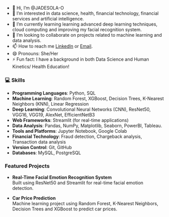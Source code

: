 - 👋 Hi, I’m @JADESOLA-O
- 👀 I’m interested in data science, health, financial technology, financial services and artificial intelligence.
- 🌱 I’m currently learning learning advanced deep learning techniques, cloud computing and improving my facial recognition system.
- 💞️ I’m looking to collaborate on projects related to machine learning and data analysis.
- 📫 How to reach me [LinkedIn](https://www.linkedin.com/in/jadesolao/) or [Email](jadesolaoladeinde@gmail.com).
- 😄 Pronouns: She/Her
- ⚡ Fun fact: I have a background in both Data Science and Human Kinetics/ Health Education!

<!---
JADESOLA-O/JADESOLA-O is a ✨ special ✨ repository because its `README.md` (this file) appears on your GitHub profile.
You can click the Preview link to take a look at your changes.
--->
### 💻 Skills
- **Programming Languages**: Python, SQL  
- **Machine Learning**: Random Forest, XGBoost, Decision Trees, K-Nearest Neighbors (KNN), Linear Regression  
- **Deep Learning**: Convolutional Neural Networks (CNN), ResNet50, VGG16, VGG19, AlexNet, EfficientNetB3  
- **Web Frameworks**: Streamlit (for real-time applications)  
- **Data Analysis**: Pandas, NumPy, Matplotlib, Seaborn, PowerBI, Tableau.
- **Tools and Platforms**: Jupyter Notebook, Google Colab  
- **Financial Technology**: Fraud detection, Chargeback analysis, Transaction data analysis  
- **Version Control**: Git, GitHub  
- **Databases**: MySQL, PostgreSQL

### Featured Projects
- **Real-Time Facial Emotion Recognition System**  
  Built using ResNet50 and Streamlit for real-time facial emotion detection.
  
- **Car Price Prediction**  
  Machine learning project using Random Forest, K-Nearest Neighbors, Decision Trees and XGBoost to predict car prices. 

